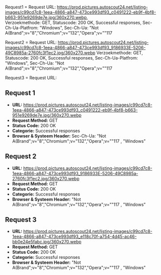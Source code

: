 Request1 =  Request URL: https://prod.pictures.autoscout24.net/listing-images/c99cd7c8-1eea-4866-a847-473ce993df93_c0491222-eb9f-4bf8-b663-951e9269de7e.jpg/360x270.webp,         
Verzoekmethode: GET,   Statuscode: 200 OK,    Successful responses,    Sec-Ch-Ua-Platfrom:  "Windows",  Sec-Ch-Ua:  "Not A(Brand";v="8","Chromium";v="132","Opera";v=""117

Request2 = Request URL: https://prod.pictures.autoscout24.net/listing-images/c99cd7c8-1eea-4866-a847-473ce993df93_9186933E-5206-49C8985a-2760fc3f1ec2.jpg/360x270.webp           Verzoekmethode: GET,   Statuscode: 200 OK,    Successful responses,    Sec-Ch-Ua-Platfrom:  "Windows",  Sec-Ch-Ua:  "Not A(Brand";v="8","Chromium";v="132","Opera";v=""117

Request3 =  Request URL:



## Request 1  
- **URL:** https://prod.pictures.autoscout24.net/listing-images/c99cd7c8-1eea-4866-a847-473ce993df93_c0491222-eb9f-4bf8-b663-951e9269de7e.jpg/360x270.webp
- **Request Method:** GET  
- **Status Code:** 200 OK  
- **Categorie:** Successful responses
- **Browser & Systeem Header:**  Sec-Ch-Ua:  "Not A(Brand";v="8","Chromium";v="132","Opera";v=""117 ,  "Windows"

## Request 2  
- **URL:** https://prod.pictures.autoscout24.net/listing-images/c99cd7c8-1eea-4866-a847-473ce993df93_9186933E-5206-49C8985a-2760fc3f1ec2.jpg/360x270.webp
- **Request Method:** GET
- **Status Code:** 200 OK
- **Categorie:** Successful responses
- **Browser & Systeem Header:**  "Not A(Brand";v="8","Chromium";v="132","Opera";v=""117 , "Windows"

## Request 3  
- **URL:**  https://prod.pictures.autoscout24.net/listing-images/c99cd7c8-1eea-4866-a847-473ce993df93_e118c70f-a754-4d45-ac46-bb0e24e5fabc.jpg/360x270.webp
- **Request Method:** GET 
- **Status Code:** 200 OK
- **Categorie:** Successful responses
- **Browser & Systeem Header:** "Not A(Brand";v="8","Chromium";v="132","Opera";v=""117 , "Windows"